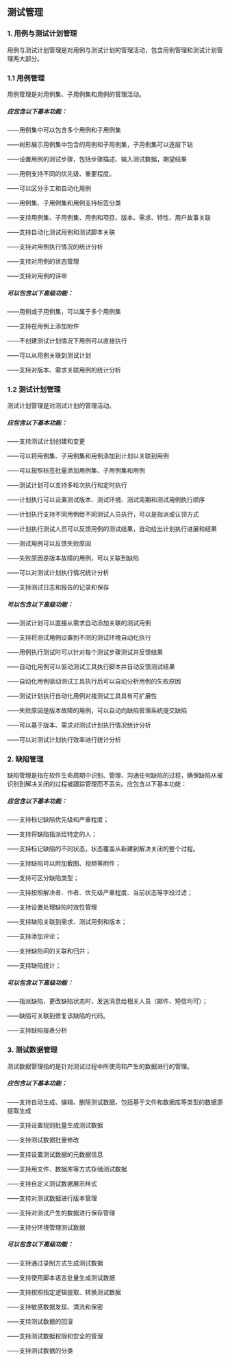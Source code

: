 ## 测试管理

### 1. 用例与测试计划管理

用例与测试计划管理是对用例与测试计划的管理活动，包含用例管理和测试计划管理两大部分。

### 1.1 用例管理

用例管理是对用例集、子用例集和用例的管理活动。

##### 应包含以下基本功能：
——用例集中可以包含多个用例和子用例集

——树形展示用例集中包含的用例和子用例集，子用例集可以逐层下钻

——设置用例的测试步骤，包括步骤描述、输入测试数据，期望结果

——用例支持不同的优先级、重要程度。

——可以区分手工和自动化用例

——用例集、子用例集和用例支持标签分类

——支持用例集、子用例集、用例和项目、版本、需求、特性、用户故事关联

——支持自动化测试用例和测试脚本关联

——支持对用例执行情况的统计分析

——支持对用例的状态管理

——支持对用例的评审

##### 可以包含以下高级功能：

——用例或子用例集，可以属于多个用例集

——支持在用例上添加附件

——不创建测试计划情况下用例可以直接执行

——可以从用例关联到测试计划

——支持对版本、需求关联用例的统计分析

### 1.2 测试计划管理

测试计划管理是对测试计划的管理活动。

##### 应包含以下基本功能：
——支持测试计划创建和变更

——可以将用例集、子用例集和用例添加到计划以关联到用例

——可以按照标签批量添加用例集、子用例集和用例

——测试计划可以支持多轮次执行和定时执行

——计划执行可以设置测试版本、测试环境、测试周期和测试用例执行顺序

——计划执行支持不同用例给不同测试人员执行，可以是指派或认领方式

——计划执行测试人员可以反馈用例的测试结果，自动给出计划执行进展和结果

——测试用例可以反馈失败原因

——失败原因是版本故障的用例，可以关联到缺陷

——可以对测试计划执行情况统计分析

——支持测试日志和报告的记录和保存

##### 可以包含以下高级功能：

——测试计划可以直接从需求自动添加关联的测试用例

——支持将测试用例设置到不同的测试环境自动化执行

——用例执行测试时可以针对每个测试步骤测试并反馈结果

——自动化用例可以驱动测试工具执行脚本并自动反馈测试结果

——自动化用例驱动测试工具执行后可以自动分析用例的失败原因

——测试计划执行自动化用例对接测试工具具有可扩展性

——失败原因是版本故障的用例，可以自动向缺陷管理系统提交缺陷

——可以基于版本、需求对测试计划执行情况统计分析

——可以对测试计划执行效率进行统计分析

### 2. 缺陷管理

缺陷管理是指在软件生命周期中识别、管理、沟通任何缺陷的过程，确保缺陷从被识别到解决关闭的过程被跟踪管理而不丢失。应包含以下基本功能：

##### 应包含以下基本功能：

——支持标记缺陷优先级和严重程度；

——支持将缺陷指派给特定的人；

——支持标记缺陷的不同状态，状态覆盖从新建到解决关闭的整个过程。

——支持缺陷可以附加截图、视频等附件；

——支持可区分缺陷类型；

——支持按照解决者、作者、优先级严重程度、当前状态等字段过滤；

——支持设置处理缺陷时效性管理

——支持缺陷关联到需求、测试用例和版本；

——支持添加评论；

——支持缺陷间的关联和归并；

——支持缺陷统计；

##### 可以包含以下高级功能：

——指派缺陷、更改缺陷状态时，发送消息给相关人员（邮件、短信均可）；

——缺陷可关联到修复该缺陷的代码。

——支持缺陷报表分析

### 3. 测试数据管理
测试数据管理指的是针对测试过程中所使用和产生的数据进行的管理。

##### 应包含以下基本功能：

——支持自动生成、编辑、删除测试数据，包括基于文件和数据库等类型的数据源提取生成

——支持设置规则批量生成测试数据

——支持测试数据批量修改

——支持设置测试数据的元数据信息

——支持用文件、数据库等方式存储测试数据

——支持自定义测试数据展示样式

——支持对测试数据进行版本管理

——支持对测试产生的数据进行保存管理

——支持分环境管理测试数据

##### 可以包含以下高级功能：

——支持通过录制方式生成测试数据

——支持使用脚本语言批量生成测试数据

——支持按照指定逻辑提取、转换测试数据

——支持敏感数据发现、清洗和保密

——支持测试数据的回滚

——支持测试数据权限和安全的管理

——支持测试数据的分类


